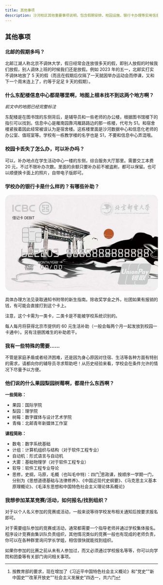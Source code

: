 ```yaml
---
title: 其他事项
description: 沙河校区其他重要事项说明，包含假期安排、校园设施、银行卡办理等实用信息。
---
```


## 其他事项

### 北邮的假期多吗？

北邮江湖人称北京不调休大学，假日经常会连放很多天的假，即别人放假的时候我们放假，别人调休上班的时候我们还是放假。例如 2023 年的五一，北邮实打实不调休地放了 5 天的假（而且在假期后仅隔了一天就因举办运动会而停课，又和下一个周末连上了，约等于足足 9 天的假期）。

### 什么东配楼信息中心都是哪里啊，地图上根本找不到这两个地方啊？

*前文中的地图已经完整标注*

东配楼是在图书馆的东侧背后，是辅导员和一些老师的办公楼，根据图书馆楼下的指引可以找到。信息中心是雁南园靠鸿雁路路边的那一栋楼，代号为 S1。和宿舍楼紧挨着因此经常被误认为是宿舍楼。这栋楼里面是沙河数据中心和信息化老师的办公室、值班室等。学校有一栋教学楼的名字也是 S1，不要和信息中心弄混哦。

### 校园卡丢失了怎么办，可以补办吗？

可以，补办地点在学生活动中心一楼的东侧，综合服务大厅那里。需要交工本费 20 元，不过不限补办次数。里面的余额只要补办前不被盗刷，都可以保留。也可以顺便换卡面上的照片，自带电子版即可。

### 学校办的银行卡是什么样的？有哪些补助？

![银行卡样式](../../../assets/card.jpg)

具体办理方法见录取通知书附带的新生指南。除收奖学金之外，社团如果有报销的钱，有可能会直接打到这个卡上。

注意，这个卡需为一类卡，二类卡是不能被学校系统识别的。

每人每月将获得北京市提供的 60 元生活补助（一般会每两个月一起发放到校园一卡通中）。另有注册困难生的补助若干。

### 我有一些特殊的需要……

不管是家庭矛盾或者经济困难，还是因为身心原因对住宿、生活等各种方面有特别的需求，请都向你的辅导员寻求帮助吧！从历史经验来看，学校会在条件允许的情况下尽量予以方便。

### 他们说的什么果园梨园树莓啊，都是什么东西啊？

**一些简称：**
- 果园：国际学院
- 梨园：理学院
- 树莓：数字媒体与设计艺术学院
- 青梅：北邮青年新媒体工作室

**课程简称：**
- 数电：数字系统基础
- 计组：计算机组织与结构（对于软件工程专业）
- 自动机：形式语言与自动机
- 大雾：基础物理学（对于软件工程专业）
- 软导：软件工程专业导论
- 思修，史纲，马原，毛概（也叫毛中特）：四门[^1]思政课，按顺序一学期一门，分别为《思想道德基础与法律修养》、《中国近现代史纲要》、《马克思主义基本原理概论》、《毛泽东思想和中国特色社会主义理论体系概论》

[^1]: 按教育部的要求，现在增加了《习近平中国特色社会主义概论》和"党史""新中国史""改革开放史""社会主义发展史"四选一，共六门

### 我想参加某某竞赛/活动，如何报名/找到组织？

对于以个人名义参加的竞赛或活动，一般来说等待学校发布相关通知后按要求报名即可。

对于需要组队参加的竞赛或活动，通常都需要一个指导老师并通过学校集体报名。程序设计竞赛由集训队负责组织，其他情况类似的竞赛一般也有现成的老师负责，你可以在各种群里询问学长学姐，相信很快就能找到组织。

如果你参加的比赛之前从未有人参加过，而又必须通过学校报名等等，你可以向学院和团委等有关部门询问相关事项。
